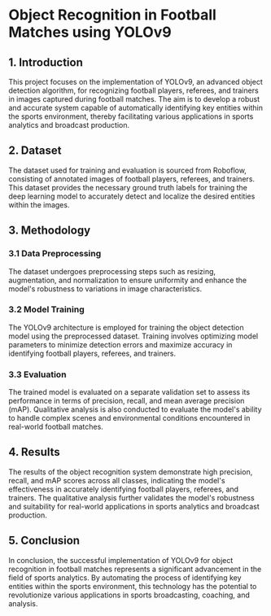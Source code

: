 # Object Recognition in Football Matches using YOLOv9

## 1. Introduction

This project focuses on the implementation of YOLOv9, an advanced object detection algorithm, for recognizing football players, referees, and trainers in images captured during football matches. The aim is to develop a robust and accurate system capable of automatically identifying key entities within the sports environment, thereby facilitating various applications in sports analytics and broadcast production.

## 2. Dataset

The dataset used for training and evaluation is sourced from Roboflow, consisting of annotated images of football players, referees, and trainers. This dataset provides the necessary ground truth labels for training the deep learning model to accurately detect and localize the desired entities within the images.

## 3. Methodology

### 3.1 Data Preprocessing
The dataset undergoes preprocessing steps such as resizing, augmentation, and normalization to ensure uniformity and enhance the model's robustness to variations in image characteristics.

### 3.2 Model Training
The YOLOv9 architecture is employed for training the object detection model using the preprocessed dataset. Training involves optimizing model parameters to minimize detection errors and maximize accuracy in identifying football players, referees, and trainers.

### 3.3 Evaluation
The trained model is evaluated on a separate validation set to assess its performance in terms of precision, recall, and mean average precision (mAP). Qualitative analysis is also conducted to evaluate the model's ability to handle complex scenes and environmental conditions encountered in real-world football matches.

## 4. Results

The results of the object recognition system demonstrate high precision, recall, and mAP scores across all classes, indicating the model's effectiveness in accurately identifying football players, referees, and trainers. The qualitative analysis further validates the model's robustness and suitability for real-world applications in sports analytics and broadcast production.

## 5. Conclusion

In conclusion, the successful implementation of YOLOv9 for object recognition in football matches represents a significant advancement in the field of sports analytics. By automating the process of identifying key entities within the sports environment, this technology has the potential to revolutionize various applications in sports broadcasting, coaching, and analysis.

